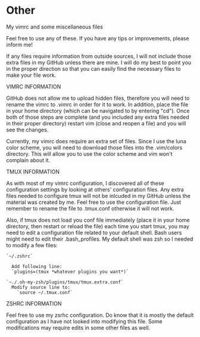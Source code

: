 # Other
My vimrc and some miscellaneous files

Feel free to use any of these. If you have any tips or improvements, 
please inform me!

If any files require information from outside sources, I will not include
those extra files in my GitHub unless there are mine. I will do my best
to point you in the proper direction so that you can easily find the 
necessary files to make your file work.

VIMRC INFORMATION

  GitHub does not allow me to upload hidden files, therefore you will need
  to rename the vimrc to .vimrc in order for it to work. In addition, place
  the file in your home directory (which can be navigated to by entering 
  "cd"). Once both of those steps are complete (and you included any extra
  files needed in their proper directory) restart vim (close and reopen a 
  file) and you will see the changes.
  
  Currently, my vimrc does require an extra set of files. Since I use the 
  luna color scheme, you will need to download those files into the .vim/colors
  directory. This will allow you to use the color scheme and vim won't 
  complain about it.
  
TMUX INFORMATION

  As with most of my vimrc configuration, I discovered all of these configuration
  settings by looking at others' configuration files. Any extra files needed to 
  configure tmux will not be inlcuded in my GitHub unless the material was created 
  by me. Feel free to use the configuration file. Just remember to rename the file
  to .tmux.conf otherwise it will not work.
  
  Also, if tmux does not load you conf file immediately (place it in your home 
  directory, then restart or reload the file) each time you start tmux, you may
  need to edit a configuration file related to your default shell. Bash users might
  need to edit their .bash_profiles. My default shell was zsh so I needed to 
  modify a few files:
  
    `~/.zshrc`
    
      Add following line:
      `plugins=(tmux *whatever plugins you want*)`
      
    `~./.oh-my-zsh/plugins/tmux/tmux.extra.conf`
      Modify source line to:
        `source ~/.tmux.conf`
      
ZSHRC INFORMATION

  Feel free to use my zsrhc configuration. Do know that it is mostly the default 
  configuration as I have not looked into modifying this file. Some modifications
  may require edits in some other files as well.
